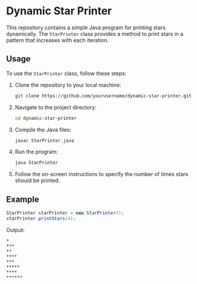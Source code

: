 # Dynamic Star Printer

This repository contains a simple Java program for printing stars dynamically. The `StarPrinter` class provides a method to print stars in a pattern that increases with each iteration.

## Usage

To use the `StarPrinter` class, follow these steps:

1. Clone the repository to your local machine:

    ```bash
    git clone https://github.com/yourusername/dynamic-star-printer.git
    ```

2. Navigate to the project directory:

    ```bash
    cd dynamic-star-printer
    ```

3. Compile the Java files:

    ```bash
    javac StarPrinter.java
    ```

4. Run the program:

    ```bash
    java StarPrinter
    ```

5. Follow the on-screen instructions to specify the number of times stars should be printed.

## Example

```java
StarPrinter starPrinter = new StarPrinter();
starPrinter.printStars(4);
```

Output:
```
*
***
**
****
***
*****
****
******
```
